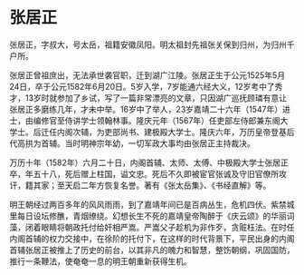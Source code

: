 # 张居正

张居正，字叔大，号太岳，祖籍安徽凤阳。明太祖封先祖张关保到归州，为归州千户所。
 
张居正曾祖庶出，无法承世袭官职，迁到湖广江陵。张居正生于公元1525年5月24日，卒于公元1582年6月20日。5岁入学，7岁能通六经大义，12岁考中了秀才，13岁时就参加了乡试，写了一篇非常漂亮的文章，只因湖广巡抚顾璘有意让张居正多磨练几年，才未中举。16岁中了举人，23岁嘉靖二十六年（1547年）进士，由编修官至侍讲学士领翰林事。隆庆元年（1567年）任吏部左侍郎兼东阁大学士。后迁任内阁次辅，为吏部尚书、建极殿大学士。隆庆六年，万历皇帝登基后代高拱为首辅。当时明神宗年幼，一切军政大事均由张居正主持裁决。

万历十年（1582年）六月二十日，内阁首辅、太师、太傅、中极殿大学士张居正卒，年五十八，死后赠上柱国，谥文忠。死后不久即被宦官张诚及守旧官僚所攻讦，籍其家；至天启二年方恢复名誉。著有《张太岳集》、《书经直解》等。

明王朝经过两百多年的风风雨雨，到了嘉靖年间已是百病丛生，危机四伏。紫禁城里每日设坛修醮，青烟缭绕。幻想长生不死的嘉靖皇帝陶醉于《庆云颂》的华丽词藻，闭着眼睛将朝政托付给奸相严嵩。严嵩父子趁机为非作歹，贪赃枉法。在时任内阁首辅的权力交接中，在徐阶的托付下，在这样的时代背景下，平民出身的内阁首辅张居正被推上了历史的前台，以其非凡的魄力和智慧，整饬朝纲，巩固国防，推行一条鞭法，使奄奄一息的明王朝重新获得生机。